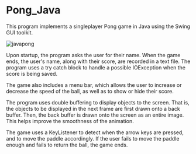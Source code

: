 # Pong_Java

This program implements a singleplayer Pong game in Java using the Swing GUI toolkit.

![javapong](https://i.imgur.com/HGjcnOH.jpg)

Upon startup, the program asks the user for their name. When the game ends, the user's name, along with their score, are recorded in a text file. The program uses a try catch block to handle a possible IOException when the score is being saved.

The game also includes a menu bar, which allows the user to increase or decrease the speed of the ball, as well as to show or hide their score.

The program uses double buffering to display objects to the screen. That is, the objects to be displayed in the next frame are first drawn onto a back buffer. Then, the back buffer is drawn onto the screen as an entire image. This helps improve the smoothness of the animation.

The game uses a KeyListener to detect when the arrow keys are pressed, and to move the paddle accordingly. If the user fails to move the paddle enough and fails to return the ball, the game ends.
